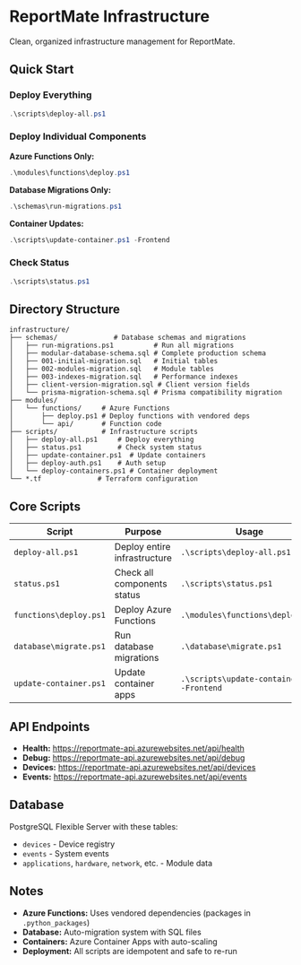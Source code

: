# ReportMate Infrastructure

Clean, organized infrastructure management for ReportMate.

## Quick Start

### Deploy Everything
```powershell
.\scripts\deploy-all.ps1
```

### Deploy Individual Components

**Azure Functions Only:**
```powershell
.\modules\functions\deploy.ps1
```

**Database Migrations Only:**
```powershell
.\schemas\run-migrations.ps1
```

**Container Updates:**
```powershell
.\scripts\update-container.ps1 -Frontend
```

### Check Status
```powershell
.\scripts\status.ps1
```

## Directory Structure

```
infrastructure/
├── schemas/              # Database schemas and migrations
│   ├── run-migrations.ps1          # Run all migrations
│   ├── modular-database-schema.sql # Complete production schema
│   ├── 001-initial-migration.sql   # Initial tables
│   ├── 002-modules-migration.sql   # Module tables
│   ├── 003-indexes-migration.sql   # Performance indexes
│   ├── client-version-migration.sql # Client version fields
│   └── prisma-migration-schema.sql # Prisma compatibility migration
├── modules/
│   └── functions/     # Azure Functions
│       ├── deploy.ps1 # Deploy functions with vendored deps
│       └── api/       # Function code
├── scripts/           # Infrastructure scripts
│   ├── deploy-all.ps1     # Deploy everything
│   ├── status.ps1         # Check system status
│   ├── update-container.ps1  # Update containers
│   ├── deploy-auth.ps1    # Auth setup
│   └── deploy-containers.ps1 # Container deployment
└── *.tf              # Terraform configuration
```

## Core Scripts

| Script | Purpose | Usage |
|--------|---------|-------|
| `deploy-all.ps1` | Deploy entire infrastructure | `.\scripts\deploy-all.ps1` |
| `status.ps1` | Check all components status | `.\scripts\status.ps1` |
| `functions\deploy.ps1` | Deploy Azure Functions | `.\modules\functions\deploy.ps1` |
| `database\migrate.ps1` | Run database migrations | `.\database\migrate.ps1` |
| `update-container.ps1` | Update container apps | `.\scripts\update-container.ps1 -Frontend` |

## API Endpoints

- **Health:** https://reportmate-api.azurewebsites.net/api/health
- **Debug:** https://reportmate-api.azurewebsites.net/api/debug  
- **Devices:** https://reportmate-api.azurewebsites.net/api/devices
- **Events:** https://reportmate-api.azurewebsites.net/api/events

## Database

PostgreSQL Flexible Server with these tables:
- `devices` - Device registry
- `events` - System events
- `applications`, `hardware`, `network`, etc. - Module data

## Notes

- **Azure Functions:** Uses vendored dependencies (packages in `.python_packages`)
- **Database:** Auto-migration system with SQL files
- **Containers:** Azure Container Apps with auto-scaling
- **Deployment:** All scripts are idempotent and safe to re-run
